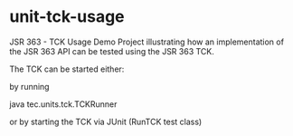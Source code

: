 # unit-tck-usage
JSR 363 - TCK Usage Demo Project illustrating how an implementation of the JSR 363 API can be tested using the JSR 363 TCK.

The TCK can be started either:

by running

java tec.units.tck.TCKRunner

or by starting the TCK via JUnit (RunTCK test class)
